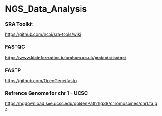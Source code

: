 # NGS_Data_Analysis

### SRA Toolkit

https://github.com/ncbi/sra-tools/wiki

### FASTQC

https://www.bioinformatics.babraham.ac.uk/projects/fastqc/

### FASTP

https://github.com/OpenGene/fastp

### Refrence Genome for chr 1 - UCSC 

 https://hgdownload.soe.ucsc.edu/goldenPath/hg38/chromosomes/chr1.fa.gz

